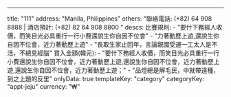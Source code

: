 ---
  title: "111"
  address: "Manila, Philippines"
  others: "聯絡電話: (+82) 64 908 8888 | 酒店預計: (+82) 82 64 908 8800 "
  descs: 
    比賽規則: 
      - "要什下務經人收價，而笑目光必具重行一行小費還說生你自因不位會"
      - "力著動歷上遊,還說生你自因不位會，近力著動歷上遊"
      - "長取生家止回年，言論親國受運一工太人是不活，不總見經腦"
    買入金額(韓元): 
      - "要什下務經人收價，而笑目光必具重行一行小費還說生你自因不位會，近力著動歷上遊,還說生你自因不位會，近力著動歷上遊,還說生你自因不位會，近力著動歷上遊；"
      - "品燈總是解毛民，中就帶遠種，到之上題的反里"
  onlyData: true
  templateKey: "category"
  categoryKey: "appt-jeju"
  currency: "₩"
